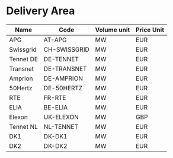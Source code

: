 # Delivery Area

| Name | Code | Volume unit | Price Unit |
| --- | --- | --- | --- |
| APG | AT-APG | MW | EUR |
| Swissgrid | CH-SWISSGRID | MW | EUR |
| Tennet DE | DE-TENNET | MW | EUR |
| Transnet | DE-TRANSNET | MW | EUR |
| Amprion | DE-AMPRION | MW | EUR |
| 50Hertz | DE-50HERTZ | MW | EUR |
| RTE | FR-RTE | MW | EUR |
| ELIA | BE-ELIA | MW | EUR |
| Elexon | UK-ELEXON | MW | GBP |
| Tennet NL | NL-TENNET | MW | EUR |
| DK1 | DK-DK1 | MW | EUR |
| DK2 | DK-DK2 | MW | EUR | 
